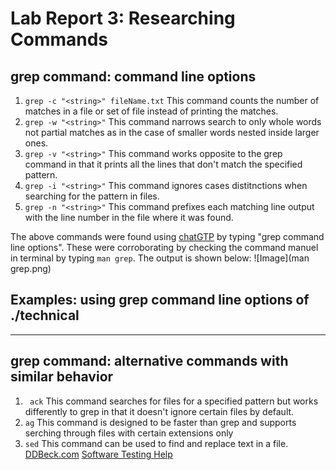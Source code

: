 # Lab Report 3: Researching Commands
## grep command: command line options
1. ``` grep -c "<string>" fileName.txt ```
This command counts the number of matches in a file or set of file instead of printing the matches. 
2. ``` grep -w "<string>" ```
This command narrows search to only whole words not partial matches as in the case of smaller words nested inside larger ones.
3. ``` grep -v "<string>" ```
This command works opposite to the grep command in that it prints all the lines that don't match the specified pattern. 
4. ``` grep -i "<string>" ```
This command ignores cases distitnctions when searching for the pattern in files. 
5. ``` grep -n "<string>" ```
This command prefixes each matching line output with the line number in the file where it was found.

The above commands were found using [chatGTP](https://chat.openai.com/) by typing "grep command line options".
These were corroborating by checking the command manuel in terminal by typing ``` man grep ```. The output is shown below:
![Image](man grep.png)

## Examples: using grep command line options of ./technical



---
## grep command: alternative commands with similar behavior
1. ``` ack```
This command searches for files for a specified pattern but works differently to grep in that it doesn't ignore certain files by default. 
2. ```ag```
This command is designed to be faster than grep and supports serching through files with certain extensions only
3. ```sed```
This command can be used to find and replace text in a file. 
[DDBeck.com](https://ddbeck.com/better-than-grep-for-writers/)
[Software Testing Help](https://www.softwaretestinghelp.com/grep-command-in-unix/)
